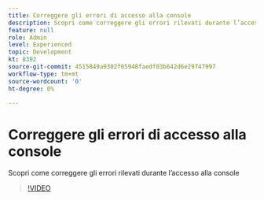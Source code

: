 ```yaml
---
title: Correggere gli errori di accesso alla console
description: Scopri come correggere gli errori rilevati durante l’accesso alla console
feature: null
role: Admin
level: Experienced
topic: Development
kt: 8392
source-git-commit: 4515849a9302f05948faedf03b642d6e29747997
workflow-type: tm+mt
source-wordcount: '0'
ht-degree: 0%

---
```



# Correggere gli errori di accesso alla console

Scopri come correggere gli errori rilevati durante l’accesso alla console
>[!VIDEO](https://video.tv.adobe.com/v/335896?quality=12)
